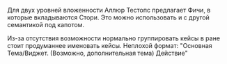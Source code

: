 Для двух уровней вложенности Аллюр Тестопс предлагает Фичи, в которые вкладываются Стори. Это можно использовать и с другой семантикой под капотом. 

Из-за отсутствия возможности нормально группировать кейсы в ране стоит продуманнее именовать кейсы. Неплохой формат: "Основная Тема/Виджет. (Возможно, дополнительная тема) Действие"
